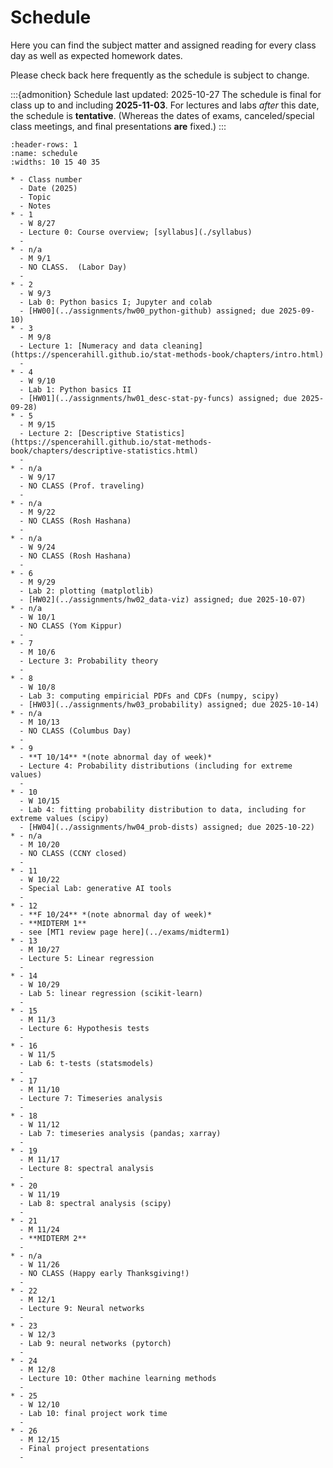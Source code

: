 # Schedule

Here you can find the subject matter and assigned reading for every class day as well as expected homework dates.

Please check back here frequently as the schedule is subject to change.

:::{admonition} Schedule last updated: 2025-10-27
The schedule is final for class up to and including **2025-11-03**.  For lectures and labs *after* this date, the schedule is **tentative**.  (Whereas the dates of exams, canceled/special class meetings, and final presentations **are** fixed.)
:::


```{list-table}
:header-rows: 1
:name: schedule
:widths: 10 15 40 35

* - Class number
  - Date (2025)
  - Topic
  - Notes
* - 1
  - W 8/27
  - Lecture 0: Course overview; [syllabus](./syllabus) 
  -
* - n/a
  - M 9/1
  - NO CLASS.  (Labor Day)
  -
* - 2
  - W 9/3
  - Lab 0: Python basics I; Jupyter and colab 
  - [HW00](../assignments/hw00_python-github) assigned; due 2025-09-10)
* - 3
  - M 9/8
  - Lecture 1: [Numeracy and data cleaning](https://spencerahill.github.io/stat-methods-book/chapters/intro.html)
  -
* - 4 
  - W 9/10
  - Lab 1: Python basics II
  - [HW01](../assignments/hw01_desc-stat-py-funcs) assigned; due 2025-09-28)
* - 5
  - M 9/15
  - Lecture 2: [Descriptive Statistics](https://spencerahill.github.io/stat-methods-book/chapters/descriptive-statistics.html)
  - 
* - n/a
  - W 9/17
  - NO CLASS (Prof. traveling)
  -
* - n/a
  - M 9/22
  - NO CLASS (Rosh Hashana)
  - 
* - n/a
  - W 9/24
  - NO CLASS (Rosh Hashana)
  - 
* - 6
  - M 9/29
  - Lab 2: plotting (matplotlib)
  - [HW02](../assignments/hw02_data-viz) assigned; due 2025-10-07)
* - n/a
  - W 10/1
  - NO CLASS (Yom Kippur)
  -
* - 7
  - M 10/6
  - Lecture 3: Probability theory
  - 
* - 8
  - W 10/8
  - Lab 3: computing empiricial PDFs and CDFs (numpy, scipy)
  - [HW03](../assignments/hw03_probability) assigned; due 2025-10-14)
* - n/a
  - M 10/13 
  - NO CLASS (Columbus Day)
  -
* - 9
  - **T 10/14** *(note abnormal day of week)*
  - Lecture 4: Probability distributions (including for extreme values)
  - 
* - 10 
  - W 10/15
  - Lab 4: fitting probability distribution to data, including for extreme values (scipy)
  - [HW04](../assignments/hw04_prob-dists) assigned; due 2025-10-22)
* - n/a
  - M 10/20
  - NO CLASS (CCNY closed)
  -
* - 11
  - W 10/22
  - Special Lab: generative AI tools
  -
* - 12
  - **F 10/24** *(note abnormal day of week)*
  - **MIDTERM 1**
  - see [MT1 review page here](../exams/midterm1)
* - 13
  - M 10/27
  - Lecture 5: Linear regression
  -
* - 14
  - W 10/29
  - Lab 5: linear regression (scikit-learn)
  - 
* - 15
  - M 11/3
  - Lecture 6: Hypothesis tests
  - 
* - 16
  - W 11/5
  - Lab 6: t-tests (statsmodels)
  - 
* - 17
  - M 11/10
  - Lecture 7: Timeseries analysis
  -
* - 18
  - W 11/12
  - Lab 7: timeseries analysis (pandas; xarray)
  - 
* - 19
  - M 11/17
  - Lecture 8: spectral analysis
  -
* - 20
  - W 11/19
  - Lab 8: spectral analysis (scipy)
  - 
* - 21
  - M 11/24
  - **MIDTERM 2**
  -
* - n/a
  - W 11/26
  - NO CLASS (Happy early Thanksgiving!)
  - 
* - 22
  - M 12/1
  - Lecture 9: Neural networks
  -
* - 23
  - W 12/3
  - Lab 9: neural networks (pytorch)
  - 
* - 24
  - M 12/8
  - Lecture 10: Other machine learning methods
  - 
* - 25
  - W 12/10
  - Lab 10: final project work time
  -
* - 26
  - M 12/15
  - Final project presentations
  -
```
